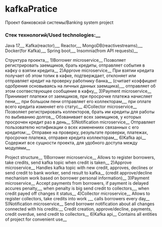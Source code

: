 # kafkaPratice
Проект банковской системы/Banking system project

### Стек технологий/Used technologies:__
Java 17,__ 
Kafka(reactor),__
Reactor,__
MongoDB(reactivestreams),__
Docker(for Kafka),__
Spring boot,__ 
Insomnia(from API requests)__


Структура проекта__
1)Borrower microservice__
Позволяет регистрировать заемщиков, брать кредиты, отправляет события в кафку о взятии кредита__
2)Approve microservice__
При взятии кредита получает об этом топик в кафке, подтверждает, отклоняет или отправляет кредит на проверку работнику банка__
(считает коэффицент одобрения основываясь на личных данных заемщика),__ 
отправляет об этом соотвествующее сообщение в кафку__
3)Payment microservice__
Принимает платежи от заемщиков, при просрочке платежа начисляет пени,__ 
при большом пени отправляет его коллекторам,__ 
при оплате всего кредита изменяет его статус__
4)Collector microservice__
Позволяет регистрировать коллекторов, брать им кредиты для работы по выбиванию долгов__
Обзванивает всех заемщиков, у которых просрочен кредит раз в день__
5)Notification microservice__
Отправляет пользователю нотификации о всех изменениях связанных с его кредитом:__
Отправке на проверку, результате проверки, платежах, просрочке платежа, отправке кредита коллекторам__
6)Kafka api__
Содержит все сущности проекта, для удобного доступа между модулями__

Project structure__
1)Borrower microservice__
Allows to register borrowers, take credits, send kafka topic when credit is taken__
2)Approve microservice__
Handles kafka topic with new credit, approves, declines or send credit to bank worker, send result to kafka__
(credit approve/decline mechanism work based on borrower personal information)__
3)Payment microservice__
Accept payments from borrowers, if payment is delayed accures penalty,__
when penalty is big send credit to collectors,__
when credit payed off changes it status__
4)Collector microservice__
Allows to register collectors, take credits into work ,__
calls borrowers every day__
5)Notification microservice__
Send borrower notification about all changes connected with his credits:__
Credit creation, approve/decline, payments, credit overdue, send credit to collectors__
6)Kafka api__
Contains all entities of project for convenient use__
